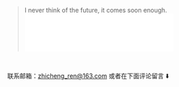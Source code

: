 <blockquote class="blockquote-center">
   I never think of the future, it comes soon enough.
    <!-- <embed src="https://music.163.com/style/swf/widget.swf?sid=27955653&type=2&auto=0&width=320&height=66" title="你还要我怎样-薛之谦" width="340" height="86"  allowNetworking="all" oncontextmenu="return false"></embed> -->
    <!-- <embed src="https://music.163.com/style/swf/widget.swf?sid=26672926&type=2&auto=0&width=320&height=66" title="Nothing To Fear - Dexter Britain" width="340" height="86"  allowNetworking="all" oncontextmenu="return false"></embed> -->
    <iframe frameborder="no" border="0" marginwidth="0" marginheight="0" width=340 height=86 src="//music.163.com/outchain/player?type=2&id=35283459&auto=0&width=320&height=66"></iframe>
</blockquote>
<br/>

联系邮箱：[zhicheng_ren@163.com](mailto:zhicheng_ren@163.com "给他写信")
或者在下面评论留言 ⬇️